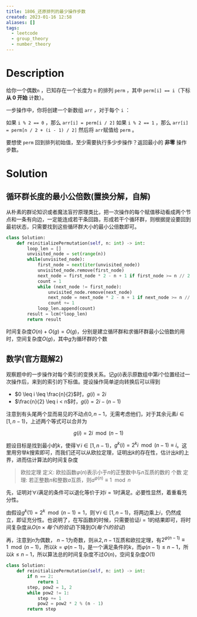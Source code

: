 ```yaml
---
title: 1806_还原排列的最少操作步数
created: 2023-01-16 12:58
aliases: []
tags:
  - leetcode 
  - group_theory
  - number_theory 
---
```


# Description

给你一个偶数`n​​​​​​` ，已知存在一个长度为 `n` 的排列 `perm` ，其中 `perm[i] == i​`（下标 **从 0 开始** 计数）。

一步操作中，你将创建一个新数组 `arr` ，对于每个 `i` ：

如果 `i % 2 == 0` ，那么 `arr[i] = perm[i / 2]`
如果 `i % 2 == 1` ，那么 `arr[i] = perm[n / 2 + (i - 1) / 2]`
然后将 `arr​​` 赋值​​给 `perm` 。

要想使 `perm` 回到排列初始值，至少需要执行多少步操作？返回最小的 **非零** 操作步数。



# Solution

## 循环群长度的最小公倍数(置换分解，自解)

从朴素的群论知识或者魔法盲拧原理类比，把一次操作的每个赋值移动看成两个节点和一条有向边，一定能连成若干条回路，形成若干个循环群，则根据提设要回到最初状态，只需要找到这些循环群大小的最小公倍数即可。

```python
class Solution:
    def reinitializePermutation(self, n: int) -> int:
        loop_len = []
        unvisited_node = set(range(n))
        while(unvisited_node):
            first_node = next(iter(unvisited_node))
            unvisited_node.remove(first_node)
            next_node = first_node * 2 - n + 1 if first_node >= n // 2 else first_node * 2
            count = 1
            while (next_node != first_node):
                unvisited_node.remove(next_node)
                next_node = next_node * 2 - n + 1 if next_node >= n // 2 else next_node * 2
                count += 1
            loop_len.append(count)
        result = lcm(*loop_len)
        return result
```

时间复杂度$O(n) + O(g) = O(g)$，分别是建立循环群和求循环群最小公倍数的用时，空间复杂度$O(g)$，其中$g$为循环群的个数

## 数学(官方题解2)

观察题中的一步操作对每个索引的变换关系。记$g(i)$表示原数组中第$i$个位置经过一次操作后，来到的索引的下标值。提设操作简单逆向转换后可以得到

- $0 \leq i \leq \frac{n}{2}$时，$g(i) = 2i$
- $\frac{n}{2} \leq i < n$时，$g(i) = 2i - (n - 1)$

注意到有头尾两个显而易见的不动点$0, n - 1$，无需考虑他们，对于其余元素$i \in [1, n-1)$，上述两个等式可以合并为

$$ g(i) = 2i \mod (n - 1) $$

题设目标是找到最小的$k$，使得$\forall i \in [1, n-1)$，$g^k(i) = 2^ki \mod(n - 1) \equiv i$。这里用穷举$k$搜索即可，而我们还可以从欧拉定理，证明出$k$的存在性，估计出$k$的上界，进而估计算法的时间复杂度

> 欧拉定理
> 定义: 欧拉函数$\varphi(n)$表示小于$n$的正整数中与$n$互质的数的 个数
> 定理: 若正整数$n$和整数$a$互质，则$a^{\varphi(n)} \equiv 1 \mod n$

先，证明对$\forall i$满足的条件可以退化等价于对$i = 1$时满足。必要性显然，着重看充分性。

由假设$g^k(1) = 2^k \mod(n - 1) = 1$，则$\forall i \in [1, n - 1)$，将两边乘上$i$，仍然成立，即证充分性。也说明了，在写函数的时候，只需要验证$i = 1$的结果即可，将时间复杂度从$O(n \times 每个i的验证)$下降到$O(每个i的验证)$

再，注意到$n$为偶数， $n - 1$为奇数，则从$2, n - 1$互质和欧拉定理，有$2^{\varphi(n - 1)} \equiv 1 \mod (n - 1)$，所以$k = \varphi (n - 1)$，是一个满足条件的$k$，而$\varphi(n - 1) \leq n - 1$，所以$k \leq n - 1$，所以算法总的时间复杂度不过$O(n)$，空间复杂度$O(1)$

```python
class Solution:
    def reinitializePermutation(self, n: int) -> int:
        if n == 2:
            return 1
        step, pow2 = 1, 2
        while pow2 != 1:
            step += 1
            pow2 = pow2 * 2 % (n - 1)
        return step
```
